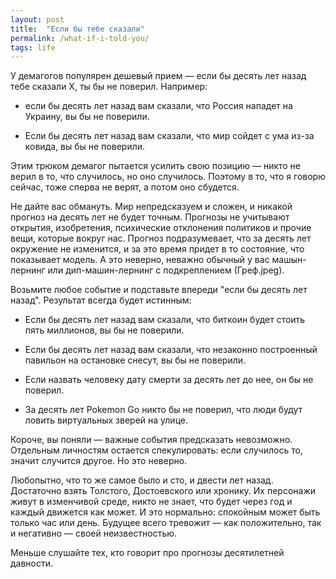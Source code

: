 ```yaml
---
layout: post
title:  "Если бы тебе сказали"
permalink: /what-if-i-told-you/
tags: life
---
```


У демагогов популярен дешевый прием — если бы десять лет назад тебе сказали X, ты бы не поверил. Например:

- если бы десять лет назад вам сказали, что Россия нападет на Украину, вы бы не поверили.

- Если бы десять лет назад вам сказали, что мир сойдет с ума из-за ковида, вы бы не поверили.

Этим трюком демагог пытается усилить свою позицию — никто не верил в то, что случилось, но оно случилось. Поэтому в то, что я говорю сейчас, тоже сперва не верят, а потом оно сбудется.

Не дайте вас обмануть. Мир непредсказуем и сложен, и никакой прогноз на десять лет не будет точным. Прогнозы не учитывают открытия, изобретения, психические отклонения политиков и прочие вещи, которые вокруг нас. Прогноз подразумевает, что за десять лет окружение не изменится, и за это время придет в то состояние, что показывает модель. А это неверно, неважно обычный у вас машын-лернинг или дип-машин-лернинг с подкреплением (Греф.jpeg).

Возьмите любое событие и подставьте впереди "если бы десять лет назад". Результат всегда будет истинным:

- Если бы десять лет назад вам сказали, что биткоин будет стоить пять миллионов, вы бы не поверили.

- Если бы десять лет назад вам сказали, что незаконно построенный павильон на остановке снесут, вы бы не поверили.

- Если назвать человеку дату смерти за десять лет до нее, он бы не поверил.

- За десять лет Pokemon Go никто бы не поверил, что люди будут ловить виртуальных зверей на улице.

Короче, вы поняли — важные события предсказать невозможно. Отдельным личностям остается спекулировать: если случилось то, значит случится другое. Но это неверно.

Любопытно, что то же самое было и сто, и двести лет назад. Достаточно взять Толстого, Достоевского или хронику. Их персонажи живут в изменчивой среде, никто не знает, что будет через год и каждый движется как может. И это нормально: спокойным может быть только час или день. Будущее всего тревожит — как положительно, так и негативно — своей неизвестностью.

Меньше слушайте тех, кто говорит про прогнозы десятилетней давности.
